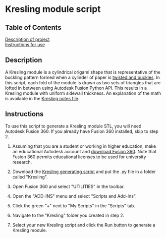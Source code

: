 # Kresling module script
## Table of Contents  
[Description of project](#description)  
[Instructions for use](#instructions)  

## Description
A Kresling module is a cylindrical origami shape that is representative of the buckling pattern formed when a cylinder of paper is [twisted and buckles](https://www.researchgate.net/publication/346643969_The_Fifth_Fold_Complex_Symmetries_in_Kresling-origami_Patterns). In this script, each fold of the module is drawn as two sets of triangles that are lofted in between using Autodesk Fusion Python API. This results in a Kresling module with uniform sidewall thickness. An explanation of the math is available in the [Kresling notes file](../main/Kresling_notes_for_CAD.pdf). 

## Instructions
To use this script to generate a Kresling module STL, you will need Autodesk Fusion 360. If you already have Fusion 360 installed, skip to step 2.

1. Assuming that you are a student or working in higher education, make an educational Autodesk account and [download Fusion 360](https://www.autodesk.com/products/fusion-360/education). Note that Fusion 360 permits educational licenses to be used for university research. 

2. Download the [Kresling generating script](../main/Kresling.py) and put the .py file in a folder called "Kresling". 

3. Open Fusion 360 and select "UTILITIES" in the toolbar. 

4. Open the "ADD-INS" menu and select "Scripts and Add-Ins". 

5. Click the green "+" next to "My Scripts" in the "Scripts" tab. 

6. Navigate to the "Kresling" folder you created in step 2. 

7. Select your new Kresling script and click the Run button to generate a Kresling module. 
